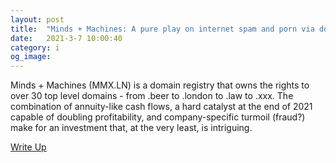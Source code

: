 ```yaml
---
layout: post
title:  "Minds + Machines: A pure play on internet spam and porn via domains."
date:   2021-3-7 10:00:40
category: i
og_image:
---
```


Minds + Machines (MMX.LN) is a domain registry that owns the rights to over 30 top level domains - from .beer to .london to .law to .xxx. The combination of annuity-like cash flows, a hard catalyst at the end of 2021 capable of doubling profitability, and company-specific turmoil (fraud?) make for an investment that, at the very least, is intriguing.

<a href="https://csahil.github.io/assets/MMX.pdf">Write Up</a>


